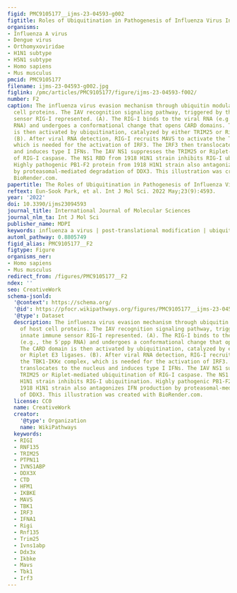 ```yaml
---
figid: PMC9105177__ijms-23-04593-g002
figtitle: Roles of Ubiquitination in Pathogenesis of Influenza Virus Infection
organisms:
- Influenza A virus
- Dengue virus
- Orthomyxoviridae
- H1N1 subtype
- H5N1 subtype
- Homo sapiens
- Mus musculus
pmcid: PMC9105177
filename: ijms-23-04593-g002.jpg
figlink: /pmc/articles/PMC9105177/figure/ijms-23-04593-f002/
number: F2
caption: The influenza virus evasion mechanism through ubiquitin modulation of host
  cell proteins. The IAV recognition signaling pathway, triggered by the innate immune
  sensor RIG-I represented. (A). The RIG-I binds to the viral RNA (e.g., the 5′ppp
  RNA) and undergoes a conformational change that opens CARD domains. The CARD domain
  is then activated by ubiquitination, catalyzed by either TRIM25 or Riplet E3 ligases.
  (B). After viral RNA detection, RIG-I recruits MAVS to activate the TBK1-IKKϵ complex,
  which is needed for the activation of IRF3. The IRF3 then translocates to the nucleus
  and induces type I IFNs. The IAV NS1 suppresses the TRIM25 or Riplet-mediated ubiquitination
  of RIG-I caspase. The NS1 RBD from 1918 H1N1 strain inhibits RIG-I ubiquitination.
  Highly pathogenic PB1-F2 protein from 1918 H1N1 strain also antagonizes IFN production
  by proteasomal-mediated degradation of DDX3. This illustration was created with
  BioRender.com.
papertitle: The Roles of Ubiquitination in Pathogenesis of Influenza Virus Infection.
reftext: Eun-Sook Park, et al. Int J Mol Sci. 2022 May;23(9):4593.
year: '2022'
doi: 10.3390/ijms23094593
journal_title: International Journal of Molecular Sciences
journal_nlm_ta: Int J Mol Sci
publisher_name: MDPI
keywords: influenza a virus | post-translational modification | ubiquitination | pathogenesis
automl_pathway: 0.8805749
figid_alias: PMC9105177__F2
figtype: Figure
organisms_ner:
- Homo sapiens
- Mus musculus
redirect_from: /figures/PMC9105177__F2
ndex: ''
seo: CreativeWork
schema-jsonld:
  '@context': https://schema.org/
  '@id': https://pfocr.wikipathways.org/figures/PMC9105177__ijms-23-04593-g002.html
  '@type': Dataset
  description: The influenza virus evasion mechanism through ubiquitin modulation
    of host cell proteins. The IAV recognition signaling pathway, triggered by the
    innate immune sensor RIG-I represented. (A). The RIG-I binds to the viral RNA
    (e.g., the 5′ppp RNA) and undergoes a conformational change that opens CARD domains.
    The CARD domain is then activated by ubiquitination, catalyzed by either TRIM25
    or Riplet E3 ligases. (B). After viral RNA detection, RIG-I recruits MAVS to activate
    the TBK1-IKKϵ complex, which is needed for the activation of IRF3. The IRF3 then
    translocates to the nucleus and induces type I IFNs. The IAV NS1 suppresses the
    TRIM25 or Riplet-mediated ubiquitination of RIG-I caspase. The NS1 RBD from 1918
    H1N1 strain inhibits RIG-I ubiquitination. Highly pathogenic PB1-F2 protein from
    1918 H1N1 strain also antagonizes IFN production by proteasomal-mediated degradation
    of DDX3. This illustration was created with BioRender.com.
  license: CC0
  name: CreativeWork
  creator:
    '@type': Organization
    name: WikiPathways
  keywords:
  - RIGI
  - RNF135
  - TRIM25
  - PTPN11
  - IVNS1ABP
  - DDX3X
  - CTD
  - HFM1
  - IKBKE
  - MAVS
  - TBK1
  - IRF3
  - IFNA1
  - Rigi
  - Rnf135
  - Trim25
  - Ivns1abp
  - Ddx3x
  - Ikbke
  - Mavs
  - Tbk1
  - Irf3
---
```

